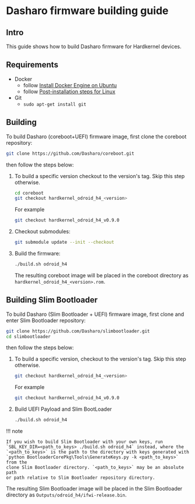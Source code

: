 # Dasharo firmware building guide

## Intro

This guide shows how to build Dasharo firmware for Hardkernel devices.

## Requirements

- Docker
    + follow [Install Docker Engine on Ubuntu](https://docs.docker.com/engine/install/ubuntu/)
    + follow [Post-installation steps for Linux](https://docs.docker.com/engine/install/linux-postinstall/)
- Git
    + `sudo apt-get install git`

## Building

To build Dasharo (coreboot+UEFI) firmware image, first clone the coreboot repository:

```bash
git clone https://github.com/Dasharo/coreboot.git
```

then follow the steps below:

1. To build a specific version checkout to the version's tag.
    Skip this step otherwise.

    ```bash
    cd coreboot
    git checkout hardkernel_odroid_h4_<version>
    ```

    For example

    ```bash
    git checkout hardkernel_odroid_h4_v0.9.0
    ```

2. Checkout submodules:

    ```bash
    git submodule update --init --checkout
    ```

3. Build the firmware:

    ```bash
    ./build.sh odroid_h4
    ```

    The resulting coreboot image will be placed in the coreboot directory as
    `hardkernel_odroid_h4_<version>.rom`.

## Building Slim Bootloader

To build Dasharo (Slim Bootloader + UEFI) firmware image, first clone and enter
Slim Bootloader repository:

```bash
git clone https://github.com/Dasharo/slimbootloader.git
cd slimbootloader
```

then follow the steps below:

1. To build a specific version, checkout to the version's tag.
    Skip this step otherwise.

    ```bash
    git checkout hardkernel_odroid_h4_<version>
    ```

    For example

    ```bash
    git checkout hardkernel_odroid_h4_v0.9.0
    ```

2. Build UEFI Payload and Slim BootLoader

    ```sh
    ./build.sh odroid_h4
    ```

!!! note

    If you wish to build Slim Bootloader with your own keys, run
    `SBL_KEY_DIR=<path_to_keys> ./build.sh odroid_h4` instead, where the
    `<path_to_keys>` is the path to the directory with keys generated with
    `python BootloaderCorePkg\Tools\GenerateKeys.py -k <path_to_keys>` from the
    clone Slim Bootloader directory. `<path_to_keys>` may be an absolute path
    or path relative to Slim Bootloader repository directory.

The resulting Slim Bootloader image will be placed in the Slim Bootloader
directory as `Outputs/odroid_h4/ifwi-release.bin`.

